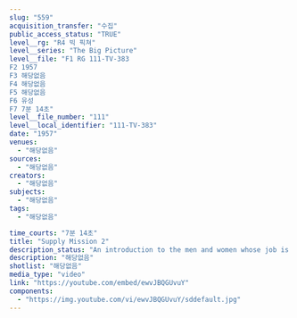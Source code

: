 ```yaml
---
slug: "559"
acquisition_transfer: "수집"
public_access_status: "TRUE"
level__rg: "R4 빅 픽쳐"
level__series: "The Big Picture"
level__file: "F1 RG 111-TV-383
F2 1957
F3 해당없음
F4 해당없음
F5 해당없음
F6 유성
F7 7분 14초"
level__file_number: "111"
level__local_identifier: "111-TV-383"
date: "1957"
venues: 
  - "해당없음"
sources: 
  - "해당없음"
creators: 
  - "해당없음"
subjects: 
  - "해당없음"
tags: 
  - "해당없음"

time_courts: "7분 14초"
title: "Supply Mission 2"
description_status: "An introduction to the men and women whose job is to provide combat engineers in the field the equipment they need. Shows road building in Burma, air strips in North Africa and relief of flood victims."
description: "해당없음"
shotlist: "해당없음"
media_type: "video"
link: "https://youtube.com/embed/ewvJBQGUvuY"
components: 
  - "https://img.youtube.com/vi/ewvJBQGUvuY/sddefault.jpg"
---
```

